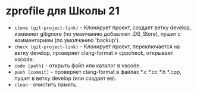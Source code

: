 # zprofile для Школы 21
- `clone (git-project-link)` - Клонирует проект, создает ветку develop, изменяет gitignore (по умолчанию добавляет .DS_Store), пушит с комментарием (по умолчанию 'backup').
- `check (git-project-link)` - Клонирует проект, переключается на ветку develop, проверяет clang-format и cppcheck, открывает vscode.
- `code [path]` - открыть файл или каталог в vscode.
- `push [commit]` - проверяет clang-format в файлах *.c *.cc *.h *.cpp, пушит в ветку develop (или создает ее).
- `clean` - очистить память.